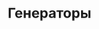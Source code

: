 ---
title: Генераторы
description: Используйте различные генераторы для разных протоколов
categories: [Get started]
weight: 2
---